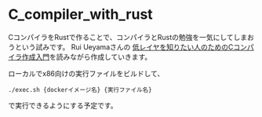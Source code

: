 # C_compiler_with_rust

CコンパイラをRustで作ることで、コンパイラとRustの勉強を一気にしてしまおうという試みです。
Rui Ueyamaさんの
[低レイヤを知りたい人のためのCコンパイラ作成入門](https://www.sigbus.info/compilerbook)を読みながら作成していきます。


ローカルでx86向けの実行ファイルをビルドして、
```
./exec.sh {dockerイメージ名} {実行ファイル名}
```
で実行できるようにする予定です。

